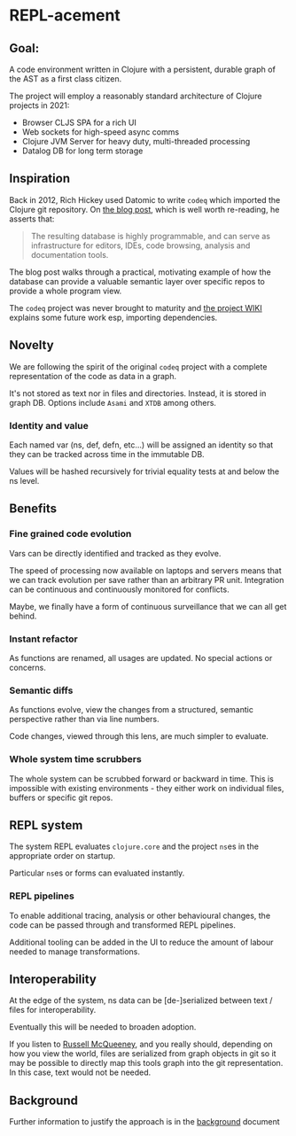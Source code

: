 # REPL-acement

## Goal:
A code environment written in Clojure with a persistent, durable graph of the AST as a first class citizen.

The project will employ a reasonably standard architecture of Clojure projects in 2021:
- Browser CLJS SPA for a rich UI
- Web sockets for high-speed async comms
- Clojure JVM Server for heavy duty, multi-threaded processing
- Datalog DB for long term storage

## Inspiration
Back in 2012, Rich Hickey used Datomic to write `codeq` which imported the Clojure git repository. On [the blog post](https://blog.datomic.com/2012/10/codeq.html), which is well worth re-reading, he asserts that:

> The resulting database is highly programmable, and can serve as infrastructure for editors, IDEs, code browsing, analysis and documentation tools.

The blog post walks through a practical, motivating example of how the database can provide a valuable semantic layer over specific repos to provide a whole program view.

The `codeq` project was never brought to maturity and [the project WIKI](https://github.com/Datomic/codeq/wiki) explains some future work esp, importing dependencies.

## Novelty
We are following the spirit of the original `codeq` project with a complete representation of the code as data in a graph.

It's not stored as text nor in files and directories. Instead, it is stored in graph DB. Options include `Asami` and `XTDB` among others.

### Identity and value
Each named var (ns, def, defn, etc...) will be assigned an identity so that they can be tracked across time in the immutable DB. 

Values will be hashed recursively for trivial equality tests at and below the ns level.

## Benefits

### Fine grained code evolution
Vars can be directly identified and tracked as they evolve. 

The speed of processing now available on laptops and servers means that we can track evolution per save rather than an arbitrary PR unit. Integration can be continuous and continuously monitored for conflicts.

Maybe, we finally have a form of continuous surveillance that we can all get behind.

### Instant refactor
As functions are renamed, all usages are updated. No special actions or concerns.

### Semantic diffs
As functions evolve, view the changes from a structured, semantic perspective rather than via line numbers.

Code changes, viewed through this lens, are much simpler to evaluate.

### Whole system time scrubbers
The whole system can be scrubbed forward or backward in time. This is impossible with existing environments - they either work on individual files, buffers or specific git repos.

## REPL system 
The system REPL evaluates `clojure.core` and the project `ns`es in the appropriate order on startup.

Particular `ns`es or forms can evaluated instantly.

### REPL pipelines
To enable additional tracing, analysis or other behavioural changes, the code can be passed through and transformed REPL pipelines.

Additional tooling can be added in the UI to reduce the amount of labour needed to manage transformations.

## Interoperability
At the edge of the system, ns data can be [de-]serialized between text / files for interoperability.

Eventually this will be needed to broaden adoption.

If you listen to [Russell McQueeney](https://github.com/fazzone), and you really should, depending on how you view the world, files are serialized from graph objects in git so it may be possible to directly map this tools graph into the git representation. In this case, text would not be needed.

## Background

Further information to justify the approach is in the [background](BACKGROUND.md) document














